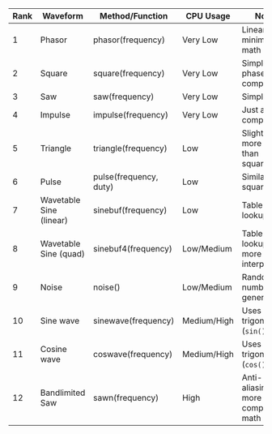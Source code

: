 | Rank | Waveform                | Method/Function          | CPU Usage      | Notes                                                  |
|------|-------------------------|--------------------------|----------------|--------------------------------------------------------|
| 1    | Phasor                  | phasor(frequency)        | Very Low       | Linear ramp, minimal math                              |
| 2    | Square                  | square(frequency)        | Very Low       | Simple phase comparison                                |
| 3    | Saw                     | saw(frequency)           | Very Low       | Simple math                                            |
| 4    | Impulse                 | impulse(frequency)       | Very Low       | Just a comparison                                      |
| 5    | Triangle                | triangle(frequency)      | Low            | Slightly more math than square/saw                     |
| 6    | Pulse                   | pulse(frequency, duty)   | Low            | Similar to square                                      |
| 7    | Wavetable Sine (linear) | sinebuf(frequency)       | Low            | Table lookup, fast                                     |
| 8    | Wavetable Sine (quad)   | sinebuf4(frequency)      | Low/Medium     | Table lookup, more interpolation                       |
| 9    | Noise                   | noise()                  | Low/Medium     | Random number generation                               |
| 10   | Sine wave               | sinewave(frequency)      | Medium/High    | Uses trigonometry (`sin()`)                            |
| 11   | Cosine wave             | coswave(frequency)       | Medium/High    | Uses trigonometry (`cos()`)                            |
| 12   | Bandlimited Saw         | sawn(frequency)          | High           | Anti-aliasing, more complex math                       |